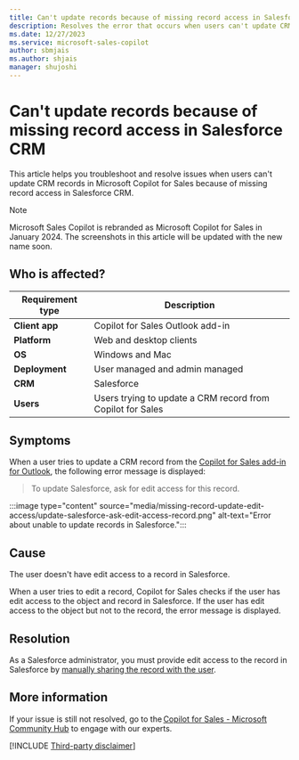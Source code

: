 ```yaml
---
title: Can't update records because of missing record access in Salesforce CRM
description: Resolves the error that occurs when users can't update CRM records in Microsoft Copilot for Sales because of missing record access in Salesforce CRM.
ms.date: 12/27/2023
ms.service: microsoft-sales-copilot
author: sbmjais
ms.author: shjais
manager: shujoshi
---
```

# Can't update records because of missing record access in Salesforce CRM

This article helps you troubleshoot and resolve issues when users can't update CRM records in Microsoft Copilot for Sales because of missing record access in Salesforce CRM.

> [!NOTE]
> Microsoft Sales Copilot is rebranded as Microsoft Copilot for Sales in January 2024. The screenshots in this article will be updated with the new name soon.

## Who is affected?

| Requirement type |Description  |
|---------|---------|
|**Client app**     |  Copilot for Sales Outlook add-in        |
|**Platform**     | Web and desktop clients         |
|**OS**     | Windows and Mac         |
|**Deployment**     | User managed and admin managed       |
|**CRM**     | Salesforce      |
|**Users**     | Users trying to update a CRM record from Copilot for Sales |

## Symptoms

When a user tries to update a CRM record from the [Copilot for Sales add-in for Outlook](/microsoft-sales-copilot/use-sales-copilot-outlook), the following error message is displayed:

> To update Salesforce, ask for edit access for this record.

:::image type="content" source="media/missing-record-update-edit-access/update-salesforce-ask-edit-access-record.png" alt-text="Error about unable to update records in Salesforce.":::

## Cause

The user doesn't have edit access to a record in Salesforce.

When a user tries to edit a record, Copilot for Sales checks if the user has edit access to the object and record in Salesforce. If the user has edit access to the object but not to the record, the error message is displayed.

## Resolution

As a Salesforce administrator, you must provide edit access to the record in Salesforce by [manually sharing the record with the user](https://help.salesforce.com/s/articleView?id=sf.granting_access_to_records.htm&type=5).

## More information

If your issue is still not resolved, go to the [Copilot for Sales - Microsoft Community Hub](https://techcommunity.microsoft.com/t5/viva-sales/bd-p/VivaSales) to engage with our experts.

[!INCLUDE [Third-party disclaimer](../../includes/third-party-disclaimer.md)]